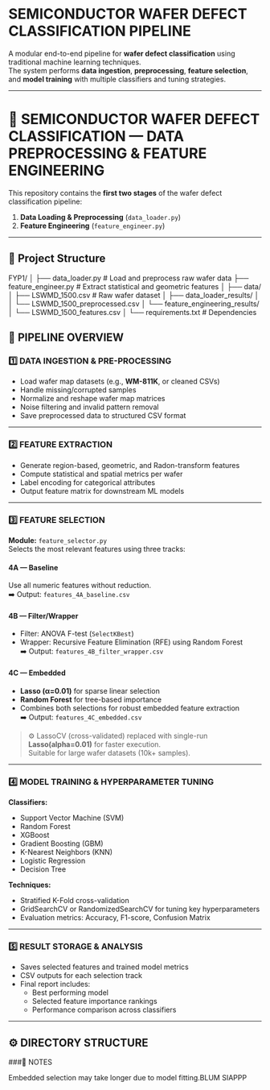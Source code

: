 # SEMICONDUCTOR WAFER DEFECT CLASSIFICATION PIPELINE

A modular end-to-end pipeline for **wafer defect classification** using traditional machine learning techniques.  
The system performs **data ingestion**, **preprocessing**, **feature selection**, and **model training** with multiple classifiers and tuning strategies.

---
# 🧠 SEMICONDUCTOR WAFER DEFECT CLASSIFICATION — DATA PREPROCESSING & FEATURE ENGINEERING

This repository contains the **first two stages** of the wafer defect classification pipeline:
1. **Data Loading & Preprocessing** (`data_loader.py`)
2. **Feature Engineering** (`feature_engineer.py`)


---
## 📂 Project Structure
FYP1/
│
├── data_loader.py # Load and preprocess raw wafer data
├── feature_engineer.py # Extract statistical and geometric features
│
├── data/
│ ├── LSWMD_1500.csv # Raw wafer dataset
│ ├── data_loader_results/
│ │ └── LSWMD_1500_preprocessed.csv
│ └── feature_engineering_results/
│ └── LSWMD_1500_features.csv
│
└── requirements.txt # Dependencies


## 📁 PIPELINE OVERVIEW

### 1️⃣ DATA INGESTION & PRE-PROCESSING
- Load wafer map datasets (e.g., **WM-811K**, or cleaned CSVs)
- Handle missing/corrupted samples
- Normalize and reshape wafer map matrices
- Noise filtering and invalid pattern removal
- Save preprocessed data to structured CSV format

---

### 2️⃣ FEATURE EXTRACTION
- Generate region-based, geometric, and Radon-transform features
- Compute statistical and spatial metrics per wafer
- Label encoding for categorical attributes
- Output feature matrix for downstream ML models

---

### 3️⃣ FEATURE SELECTION
**Module:** `feature_selector.py`  
Selects the most relevant features using three tracks:

#### 4A — Baseline
Use all numeric features without reduction.  
➡️ Output: `features_4A_baseline.csv`

#### 4B — Filter/Wrapper
- Filter: ANOVA F-test (`SelectKBest`)
- Wrapper: Recursive Feature Elimination (RFE) using Random Forest  
  ➡️ Output: `features_4B_filter_wrapper.csv`

#### 4C — Embedded
- **Lasso (α=0.01)** for sparse linear selection
- **Random Forest** for tree-based importance
- Combines both selections for robust embedded feature extraction  
  ➡️ Output: `features_4C_embedded.csv`

> ⚙️ LassoCV (cross-validated) replaced with single-run **Lasso(alpha=0.01)** for faster execution.  
> Suitable for large wafer datasets (10k+ samples).

---

### 4️⃣ MODEL TRAINING & HYPERPARAMETER TUNING
**Classifiers:**
- Support Vector Machine (SVM)
- Random Forest
- XGBoost
- Gradient Boosting (GBM)
- K-Nearest Neighbors (KNN)
- Logistic Regression
- Decision Tree

**Techniques:**
- Stratified K-Fold cross-validation
- GridSearchCV or RandomizedSearchCV for tuning key hyperparameters
- Evaluation metrics: Accuracy, F1-score, Confusion Matrix

---

### 5️⃣ RESULT STORAGE & ANALYSIS
- Saves selected features and trained model metrics
- CSV outputs for each selection track
- Final report includes:
    - Best performing model
    - Selected feature importance rankings
    - Performance comparison across classifiers

---

## ⚙️ DIRECTORY STRUCTURE





###📘 NOTES

Embedded selection may take longer due to model fitting.BLUM SIAPPP
